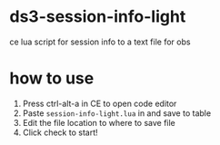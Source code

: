 # ds3-session-info-light
ce lua script for session info to a text file for obs

# how to use
1. Press ctrl-alt-a in CE to open code editor
1. Paste `session-info-light.lua` in and save to table
2. Edit the file location to where to save file
4. Click check to start!

